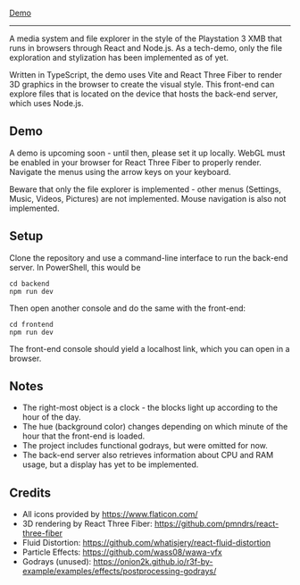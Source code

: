 [Demo](https://github.com/user-attachments/assets/63494012-9b8c-4b28-a3fe-c0aba3a44e7e)

____

A media system and file explorer in the style of the Playstation 3 XMB that runs in browsers through React and Node.js. As a tech-demo, only the file exploration and stylization has been implemented as of yet.

Written in TypeScript, the demo uses Vite and React Three Fiber to render 3D graphics in the browser to create the visual style. This front-end can explore files that is located on the device that hosts the back-end server, which uses Node.js.

## Demo

A demo is upcoming soon - until then, please set it up locally. WebGL must be enabled in your browser for React Three Fiber to properly render. Navigate the menus using the arrow keys on your keyboard.

Beware that only the file explorer is implemented - other menus (Settings, Music, Videos, Pictures) are not implemented. Mouse navigation is also not implemented.

## Setup

Clone the repository and use a command-line interface to run the back-end server. In PowerShell, this would be
```
cd backend
npm run dev
```

Then open another console and do the same with the front-end:
```
cd frontend
npm run dev
```

The front-end console should yield a localhost link, which you can open in a browser. 

## Notes

* The right-most object is a clock - the blocks light up according to the hour of the day.
* The hue (background color) changes depending on which minute of the hour that the front-end is loaded.
* The project includes functional godrays, but were omitted for now.
* The back-end server also retrieves information about CPU and RAM usage, but a display has yet to be implemented.

## Credits

* All icons provided by https://www.flaticon.com/
* 3D rendering by React Three Fiber: https://github.com/pmndrs/react-three-fiber
* Fluid Distortion: https://github.com/whatisjery/react-fluid-distortion
* Particle Effects: https://github.com/wass08/wawa-vfx
* Godrays (unused): https://onion2k.github.io/r3f-by-example/examples/effects/postprocessing-godrays/
